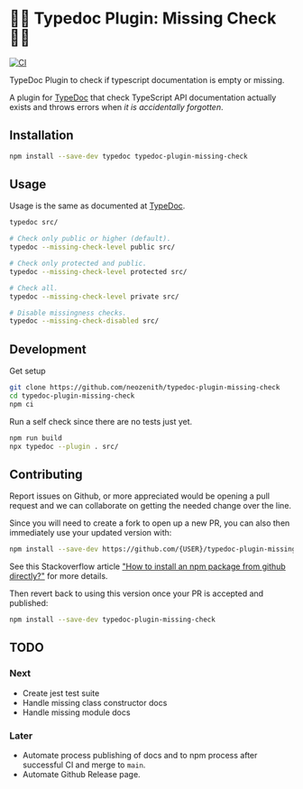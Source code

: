 # 🤷‍♀️ Typedoc Plugin: Missing Check 🤷‍♂️

[![CI](https://github.com/neozenith/typedoc-plugin-missing-check/actions/workflows/ci.yml/badge.svg)](https://github.com/neozenith/typedoc-plugin-missing-check/actions/workflows/ci.yml)

TypeDoc Plugin to check if typescript documentation is empty or missing.

A plugin for [TypeDoc](https://github.com/TypeStrong/typedoc) that check TypeScript API documentation actually exists and throws errors when _it is accidentally forgotten_.

## Installation

```bash
npm install --save-dev typedoc typedoc-plugin-missing-check
```

## Usage

Usage is the same as documented at [TypeDoc](https://typedoc.org/guides/installation/#command-line-interface).

```bash
typedoc src/
```

```bash
# Check only public or higher (default).
typedoc --missing-check-level public src/

# Check only protected and public.
typedoc --missing-check-level protected src/

# Check all.
typedoc --missing-check-level private src/

# Disable missingness checks.
typedoc --missing-check-disabled src/
```

## Development

Get setup

```bash
git clone https://github.com/neozenith/typedoc-plugin-missing-check
cd typedoc-plugin-missing-check
npm ci
```

Run a self check since there are no tests just yet.

```bash
npm run build
npx typedoc --plugin . src/
```
## Contributing

Report issues on Github, or more appreciated would be opening a pull request and we can collaborate on getting the needed change over the line.

Since you will need to create a fork to open up a new PR, you can also then immediately use your updated version with:

```bash
npm install --save-dev https://github.com/{USER}/typedoc-plugin-missing-check/tarball/{BRANCH}
```

See this Stackoverflow article ["How to install an npm package from github directly?"](https://stackoverflow.com/questions/17509669/how-to-install-an-npm-package-from-github-directly) for more details.

Then revert back to using this version once your PR is accepted and published:

```bash
npm install --save-dev typedoc-plugin-missing-check
```

## TODO

### Next 

 - Create jest test suite
 - Handle missing class constructor docs
 - Handle missing module docs

### Later

 - Automate process publishing of docs and to npm process after successful CI and merge to `main`.
 - Automate Github Release page.